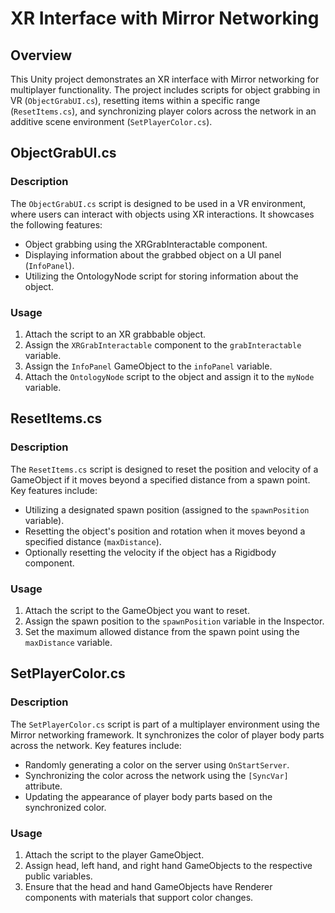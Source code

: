 # XR Interface with Mirror Networking

## Overview

This Unity project demonstrates an XR interface with Mirror networking for multiplayer functionality. The project includes scripts for object grabbing in VR (`ObjectGrabUI.cs`), resetting items within a specific range (`ResetItems.cs`), and synchronizing player colors across the network in an additive scene environment (`SetPlayerColor.cs`).

## ObjectGrabUI.cs

### Description

The `ObjectGrabUI.cs` script is designed to be used in a VR environment, where users can interact with objects using XR interactions. It showcases the following features:

- Object grabbing using the XRGrabInteractable component.
- Displaying information about the grabbed object on a UI panel (`InfoPanel`).
- Utilizing the OntologyNode script for storing information about the object.

### Usage

1. Attach the script to an XR grabbable object.
2. Assign the `XRGrabInteractable` component to the `grabInteractable` variable.
3. Assign the `InfoPanel` GameObject to the `infoPanel` variable.
4. Attach the `OntologyNode` script to the object and assign it to the `myNode` variable.

## ResetItems.cs

### Description

The `ResetItems.cs` script is designed to reset the position and velocity of a GameObject if it moves beyond a specified distance from a spawn point. Key features include:

- Utilizing a designated spawn position (assigned to the `spawnPosition` variable).
- Resetting the object's position and rotation when it moves beyond a specified distance (`maxDistance`).
- Optionally resetting the velocity if the object has a Rigidbody component.

### Usage

1. Attach the script to the GameObject you want to reset.
2. Assign the spawn position to the `spawnPosition` variable in the Inspector.
3. Set the maximum allowed distance from the spawn point using the `maxDistance` variable.

## SetPlayerColor.cs

### Description

The `SetPlayerColor.cs` script is part of a multiplayer environment using the Mirror networking framework. It synchronizes the color of player body parts across the network. Key features include:

- Randomly generating a color on the server using `OnStartServer`.
- Synchronizing the color across the network using the `[SyncVar]` attribute.
- Updating the appearance of player body parts based on the synchronized color.

### Usage

1. Attach the script to the player GameObject.
2. Assign head, left hand, and right hand GameObjects to the respective public variables.
3. Ensure that the head and hand GameObjects have Renderer components with materials that support color changes.

